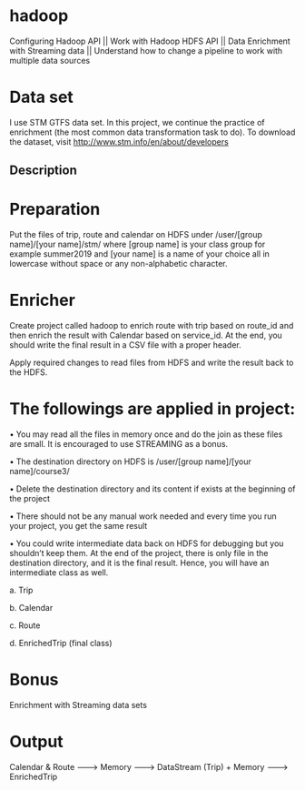 # hadoop
Configuring Hadoop API  ||  Work with Hadoop HDFS API  ||  Data Enrichment with Streaming data  ||  Understand how to change a pipeline to work with multiple data sources

# Data set

I use STM GTFS data set. In this project, we continue the practice of enrichment (the most common data transformation task to do). To download the dataset, visit http://www.stm.info/en/about/developers

## Description 

# Preparation

Put the files of trip, route and calendar on HDFS under /user/[group name]/[your name]/stm/ where [group name] is your class group for example summer2019 and [your name] is a name of your choice all in lowercase without space or any non-alphabetic character.

# Enricher

Create project called hadoop to enrich route with trip based on route_id and then enrich the result with Calendar based on service_id. At the end, you should write the final result in a CSV file with a proper header.

Apply required changes to read files from HDFS and write the result back to the HDFS. 

# The followings are applied in project:

•	You may read all the files in memory once and do the join as these files are small. It is encouraged to use STREAMING as a bonus.

•	The destination directory on HDFS is /user/[group name]/[your name]/course3/

•	Delete the destination directory and its content if exists at the beginning of the project

•	There should not be any manual work needed and every time you run your project, you get the same result

•	You could write intermediate data back on HDFS for debugging but you shouldn’t keep them. At the end of the project, there is only file in the destination directory, and it is the final result. Hence, you will have an intermediate class as well.

a.	Trip

b.	Calendar

c.	Route

d.	EnrichedTrip (final class)

# Bonus
Enrichment with Streaming data sets

# Output 
Calendar & Route ---> Memory ---> DataStream (Trip) + Memory ---> EnrichedTrip
